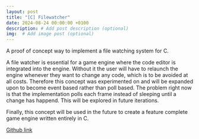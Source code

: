 ```yaml
---
layout: post
title: "[C] Filewatcher"
date: 2024-08-24 00:00:00 +0100
description: # Add post description (optional)
img:  # Add image post (optional)
---
```


A proof of concept way to implement a file watching system for C. 

A file watcher is essential for a game engine where the code editor is integrated into the engine. Without it the user will have to relaunch the engine whenever they want to change any code, which is to be avoided at all costs. Therefore this concept was experimented on and will be expanded upon to become event based rather than poll based. The problem right now is that the implementation polls each frame instead of sleeping until a change has happend. This will be explored in future iterations.

Finally, this concept will be used in the future to create a feature complete game engine written entirely in C.

[Github link](https://github.com/Danhall01/FileWatcher)